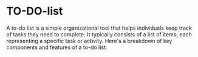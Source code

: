 # TO-DO-list
A to-do list is a simple organizational tool that helps individuals keep track of tasks they need to complete. It typically consists of a list of items, each representing a specific task or activity. Here's a breakdown of key components and features of a to-do list:

